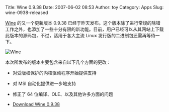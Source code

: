 Title: Wine 0.9.38
Date: 2007-06-02 08:53
Author: toy
Category: Apps
Slug: wine-0938-released

[Wine](http://linuxtoy.org/tag/wine) 的又一个更新版本 0.9.38
已经于昨天发布。这个版本除了进行常规的除错工作之外，也添加了一些十分有限的新功能。目前，用户已经可以从其网站上下载此版本的源码包，不过，适用于各大主流
Linux 发行版的二进制包还需再等待一下。

![Wine](http://i.linuxtoy.org/i/2007/04/winehq.png)

本次所发布的版本主要包含来自以下几个方面的更改：

-   对受版权保护的内核驱动程序开始提供支持
-   对 MSI 自动化提供进一步地支持
-   修正了 64 位编译、OLE、以及其他许多方面的问题

- [Download Wine
0.9.38](http://ibiblio.org/pub/linux/system/emulators/wine/wine-0.9.38.tar.bz2)
